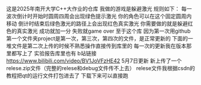 这是2025年南开大学C++大作业的仓库
我做的游戏是躲避激光
规则如下：
每一波次倒计时开始时圆周四周会出现绿色提示激光
你的角色可以在这个固定圆周内移动
倒计时结束后绿色激光的路径上会出现红色真实激光
你需要做的就是躲避红色的真实激光
成功就加一分
失败就game over
至于这个库
因为第一次用github
第一个文件夹project是第一次，第三次，第四次的文件，是正常更新的
下面的一堆文件是第二次上传的时候不熟悉操作直接传到库里的
每一次的更新我在版本那里都写上了
实验报告库里也有
b站链接
https://www.bilibili.com/video/BV1JoVFzHE42
5月7日更新
新上传了一个relese.zip文件（完整的relese和debug文件传不上去）
relese文件我根据csdn的教程把qt的运行文件打包进去了
下载下来可以直接跑
